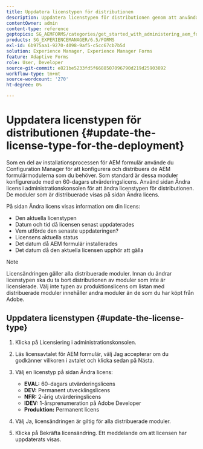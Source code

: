 ```yaml
---
title: Uppdatera licenstypen för distributionen
description: Uppdatera licenstypen för distributionen genom att använda sidan Ändra licens i administrationskonsolen.
contentOwner: admin
content-type: reference
geptopics: SG_AEMFORMS/categories/get_started_with_administering_aem_forms_on_jee
products: SG_EXPERIENCEMANAGER/6.5/FORMS
exl-id: 6b975aa1-9270-4098-9af5-c5cc67cb7b5d
solution: Experience Manager, Experience Manager Forms
feature: Adaptive Forms
role: User, Developer
source-git-commit: e821be5233fd5f6688507096790d219d25903892
workflow-type: tm+mt
source-wordcount: '270'
ht-degree: 0%

---
```


# Uppdatera licenstypen för distributionen {#update-the-license-type-for-the-deployment}

Som en del av installationsprocessen för AEM formulär använde du Configuration Manager för att konfigurera och distribuera de AEM formulärmodulerna som du behöver. Som standard är dessa moduler konfigurerade med en 60-dagars utvärderingslicens. Använd sidan Ändra licens i administrationskonsolen för att ändra licenstypen för distributionen. De moduler som är distribuerade visas på sidan Ändra licens.

På sidan Ändra licens visas information om din licens:

* Den aktuella licenstypen
* Datum och tid då licensen senast uppdaterades
* Vem utförde den senaste uppdateringen?
* Licensens aktuella status
* Det datum då AEM formulär installerades
* Det datum då den aktuella licensen upphör att gälla

>[!NOTE]
>
>Licensändringen gäller alla distribuerade moduler. Innan du ändrar licenstypen ska du ta bort distributionen av moduler som inte är licensierade. Välj inte typen av produktionslicens om listan med distribuerade moduler innehåller andra moduler än de som du har köpt från Adobe.

## Uppdatera licenstypen {#update-the-license-type}

1. Klicka på Licensiering i administrationskonsolen.
1. Läs licensavtalet för AEM formulär, välj Jag accepterar om du godkänner villkoren i avtalet och klicka sedan på Nästa.
1. Välj en licenstyp på sidan Ändra licens:

   * **EVAL:** 60-dagars utvärderingslicens
   * **DEV:** Permanent utvecklingslicens
   * **NFR:** 2-årig utvärderingslicens
   * **IDEV:** 1-årsprenumeration på Adobe Developer
   * **Produktion:** Permanent licens

1. Välj Ja, licensändringen är giltig för alla distribuerade moduler.
1. Klicka på Bekräfta licensändring. Ett meddelande om att licensen har uppdaterats visas.

